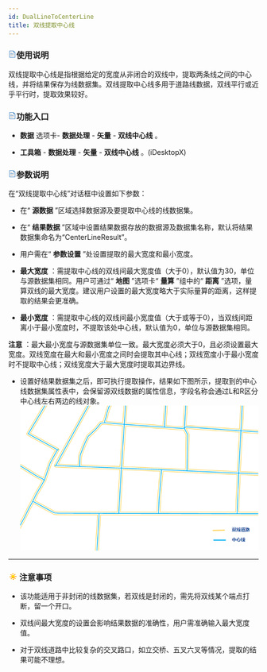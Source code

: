 ```yaml
---
id: DualLineToCenterLine
title: 双线提取中心线  
---  
```

### ![](../../img/read.gif)使用说明




双线提取中心线是指根据给定的宽度从非闭合的双线中，提取两条线之间的中心线，并将结果保存为线数据集。双线提取中心线多用于道路线数据，双线平行或近乎平行时，提取效果较好。



### ![](../../img/read.gif)功能入口



* **数据** 选项卡- **数据处理** - **矢量** - **双线中心线** 。

* **工具箱** - **数据处理** - **矢量** - **双线中心线** 。(iDesktopX)



### ![](../../img/read.gif)参数说明



在“双线提取中心线”对话框中设置如下参数：



* 在“ **源数据** ”区域选择数据源及要提取中心线的线数据集。

* 在“ **结果数据** ”区域中设置结果数据存放的数据源及数据集名称，默认将结果数据集命名为“CenterLineResult”。

* 用户需在“ **参数设置** ”处设置提取的最大宽度和最小宽度。



* **最大宽度** ：需提取中心线的双线间最大宽度值（大于0），默认值为30，单位与源数据集相同。用户可通过“ **地图** ”选项卡“
**量算** ”组中的“ **距离** ”选项，量算双线的最大宽度。建议用户设置的最大宽度略大于实际量算的距离，这样提取的结果会更准确。

* **最小宽度**
：需提取中心线的双线间最小宽度值（大于或等于0），当双线间距离小于最小宽度时，不提取该处中心线，默认值为0，单位与源数据集相同。



**注意** ：最大最小宽度与源数据集单位一致。最大宽度必须大于0，且必须设置最大宽度。双线宽度在最大和最小宽度之间时会提取其中心线；双线宽度小于最小宽度时不提取中心线；双线宽度大于最大宽度时提取其边界线。



* 设置好结果数据集之后，即可执行提取操作，结果如下图所示，提取到的中心线数据集属性表中，会保留源双线数据的属性信息，字段名称会通过L和R区分中心线左右两边的线对象。
![](img/DualLineToCenterLine.png)  
---  

### ![](../../img/note.png)注意事项



* 该功能适用于非封闭的线数据集，若双线是封闭的，需先将双线某个端点打断，留一个开口。

* 双线间最大宽度的设置会影响结果数据的准确性，用户需准确输入最大宽度值。

* 对于双线道路中比较复杂的交叉路口，如立交桥、五叉六叉等情况，提取的结果可能不理想。



